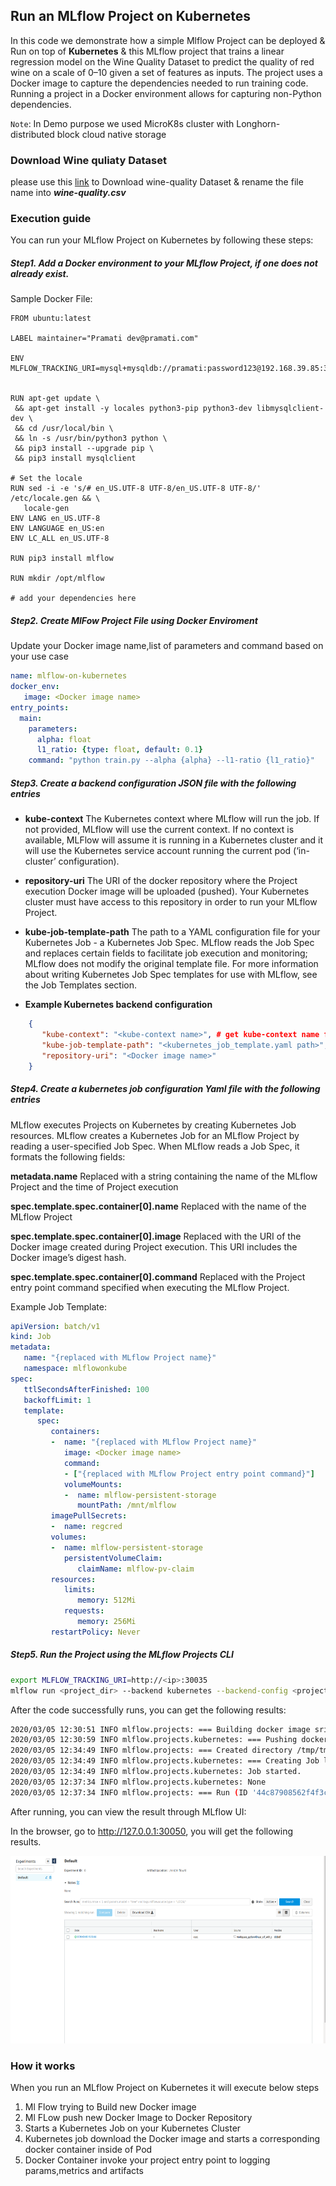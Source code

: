 ## Run an MLflow Project on Kubernetes
In this code we demonstrate how a simple Mlflow Project can be deployed & Run on top of  **Kubernetes** & this MLflow project that trains a linear regression model on the Wine Quality Dataset to predict the quality of red wine on a scale of 0–10 given a set of features as inputs. The project uses a Docker image to capture the dependencies needed to run training code. Running a project in a Docker environment allows for capturing non-Python dependencies.

`Note`: In Demo purpose we used MicroK8s cluster with Longhorn- distributed block cloud native storage
### Download Wine quliaty Dataset
please use this [link](https://archive.ics.uci.edu/ml/machine-learning-databases/wine-quality/winequality-white.csv)  to Download wine-quality Dataset & rename the file name into ***wine-quality.csv***
### Execution guide
You can run your MLflow Project on Kubernetes by following these steps:
##### Step1. Add a Docker environment to your MLflow Project, if one does not already exist.

Sample Docker File:
 ```Docker
 FROM ubuntu:latest

LABEL maintainer="Pramati dev@pramati.com"

ENV MLFLOW_TRACKING_URI=mysql+mysqldb://pramati:password123@192.168.39.85:30036/mlflow


RUN apt-get update \
  && apt-get install -y locales python3-pip python3-dev libmysqlclient-dev \
  && cd /usr/local/bin \
  && ln -s /usr/bin/python3 python \
  && pip3 install --upgrade pip \
  && pip3 install mysqlclient
  
# Set the locale
RUN sed -i -e 's/# en_US.UTF-8 UTF-8/en_US.UTF-8 UTF-8/' /etc/locale.gen && \
    locale-gen
ENV LANG en_US.UTF-8  
ENV LANGUAGE en_US:en  
ENV LC_ALL en_US.UTF-8 
  
RUN pip3 install mlflow

RUN mkdir /opt/mlflow

# add your dependencies here
```
##### Step2. Create MlFow Project File using Docker Enviroment
Update your Docker image name,list of parameters and command based on your use case
```yaml
name: mlflow-on-kubernetes
docker_env:
   image: <Docker image name>
entry_points:
  main:
    parameters:
      alpha: float
      l1_ratio: {type: float, default: 0.1}
    command: "python train.py --alpha {alpha} --l1-ratio {l1_ratio}"
```

##### Step3. Create a backend configuration JSON file with the following entries

* **kube-context** The Kubernetes context where MLflow will run the job. If not provided, MLflow will use the current context. If no context is available, MLFlow will assume it is running in a Kubernetes cluster and it will use the Kubernetes service account running the current pod (‘in-cluster’ configuration).

* **repository-uri** The URI of the docker repository where the Project execution Docker image will be uploaded (pushed). Your Kubernetes cluster must have access to this repository in order to run your MLflow Project.

* **kube-job-template-path** The path to a YAML configuration file for your Kubernetes Job - a Kubernetes Job Spec. MLflow reads the Job Spec and replaces certain fields to facilitate job execution and monitoring; MLflow does not modify the original template file. For more information about writing Kubernetes Job Spec templates for use with MLflow, see the Job Templates section.

* **Example Kubernetes backend configuration**
 ```json
	 {
	    "kube-context": "<kube-context name>", # get kube-context name from ~/.kube/config 
	    "kube-job-template-path": "<kubernetes_job_template.yaml path>",
	    "repository-uri": "<Docker image name>"
	 }
```

##### Step4. Create a kubernetes job configuration Yaml file with the following entries
MLflow executes Projects on Kubernetes by creating Kubernetes Job resources. MLflow creates a Kubernetes Job for an MLflow Project by reading a user-specified Job Spec. When MLflow reads a Job Spec, it formats the following fields:

**metadata.name** Replaced with a string containing the name of the MLflow Project and the time of Project execution

**spec.template.spec.container[0].name** Replaced with the name of the MLflow Project

**spec.template.spec.container[0].image** Replaced with the URI of the Docker image created during Project execution. This URI includes the Docker image’s digest hash.

**spec.template.spec.container[0].command** Replaced with the Project entry point command specified when executing the MLflow Project.

Example Job Template:

```yaml
apiVersion: batch/v1
kind: Job
metadata:
   name: "{replaced with MLflow Project name}"
   namespace: mlflowonkube
spec:
   ttlSecondsAfterFinished: 100
   backoffLimit: 1
   template:
      spec:
         containers:
         -  name: "{replaced with MLflow Project name}"
            image: <Docker image name>
            command:
            - ["{replaced with MLflow Project entry point command}"]
            volumeMounts:
            -  name: mlflow-persistent-storage
               mountPath: /mnt/mlflow
         imagePullSecrets:
         -  name: regcred
         volumes:
         -  name: mlflow-persistent-storage
            persistentVolumeClaim:
               claimName: mlflow-pv-claim
         resources:
            limits:
               memory: 512Mi
            requests:
               memory: 256Mi
         restartPolicy: Never
```

##### Step5. Run the Project using the MLflow Projects CLI 
```bash
export MLFLOW_TRACKING_URI=http://<ip>:30035
mlflow run <project_dir> --backend kubernetes --backend-config <project_dir>/kubernetes_config.json -P alpha=0.5
```
After the code successfully runs, you can get the following results:
```bash
2020/03/05 12:30:51 INFO mlflow.projects: === Building docker image srinivasanpramati2020/mlflow-on-kubernetes-docker:ddcbdff ===
2020/03/05 12:30:59 INFO mlflow.projects.kubernetes: === Pushing docker image srinivasanpramati2020/mlflow-on-kubernetes-docker:ddcbdff ===
2020/03/05 12:34:49 INFO mlflow.projects: === Created directory /tmp/tmpu6b4fm1m for downloading remote URIs passed to arguments of type 'path' ===
2020/03/05 12:34:49 INFO mlflow.projects.kubernetes: === Creating Job linear-crf-with-spatial-features-2020-03-05-12-34-49-025410 ===
2020/03/05 12:34:49 INFO mlflow.projects.kubernetes: Job started.
2020/03/05 12:37:34 INFO mlflow.projects.kubernetes: None
2020/03/05 12:37:34 INFO mlflow.projects: === Run (ID '44c87908562f4f3cbeda17c5bbc5ef98') succeeded ===
```
After running, you can view the result through MLflow UI:

In the browser, go to http://127.0.0.1:30050, you will get the following results.

<img src="img/mlflowui.png" width="1000" height="300" />

 ### How it works
 When you run an MLflow Project on Kubernetes it will execute below steps
 1. Ml Flow trying to Build new Docker image
 2. Ml FLow push new Docker Image to Docker Repository
 3. Starts a Kubernetes Job on your Kubernetes Cluster
 4. Kubernetes job download the Docker image and starts a corresponding docker container inside of Pod 
 5. Docker Container invoke your project entry point to logging params,metrics and artifacts
